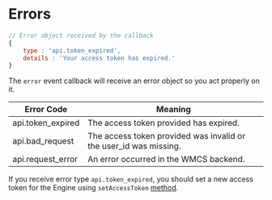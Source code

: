 # Errors

```javascript
// Error object received by the callback
{
	type : 'api.token_expired',
	details : 'Your access token has expired.'
}
```

The `error` event callback will receive an error object so you act properly on it.


Error Code | Meaning
---------- | -------
api.token_expired | The access token provided has expired.
api.bad_request | The access token provided was invalid or the user_id was missing.
api.request_error | An error occurred in the WMCS backend.

If you receive error type `api.token_expired`, you should set a new access token for the Engine using `setAccessToken` [method](#setaccesstoken).